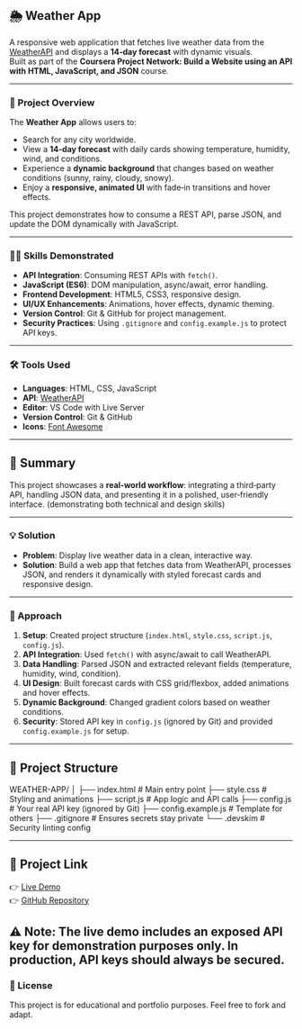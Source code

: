 ## 🌦️ Weather App

A responsive web application that fetches live weather data from the [WeatherAPI](https://www.weatherapi.com/) and displays a **14‑day forecast** with dynamic visuals.  
Built as part of the **Coursera Project Network: Build a Website using an API with HTML, JavaScript, and JSON** course.

---

### 📖 Project Overview
The **Weather App** allows users to:
- Search for any city worldwide.
- View a **14‑day forecast** with daily cards showing temperature, humidity, wind, and conditions.
- Experience a **dynamic background** that changes based on weather conditions (sunny, rainy, cloudy, snowy).
- Enjoy a **responsive, animated UI** with fade‑in transitions and hover effects.

This project demonstrates how to consume a REST API, parse JSON, and update the DOM dynamically with JavaScript.

---

### 🧑‍💻 Skills Demonstrated
- **API Integration**: Consuming REST APIs with `fetch()`.
- **JavaScript (ES6)**: DOM manipulation, async/await, error handling.
- **Frontend Development**: HTML5, CSS3, responsive design.
- **UI/UX Enhancements**: Animations, hover effects, dynamic theming.
- **Version Control**: Git & GitHub for project management.
- **Security Practices**: Using `.gitignore` and `config.example.js` to protect API keys.

---

### 🛠️ Tools Used
- **Languages**: HTML, CSS, JavaScript  
- **API**: [WeatherAPI](https://www.weatherapi.com/)  
- **Editor**: VS Code with Live Server  
- **Version Control**: Git & GitHub  
- **Icons**: [Font Awesome](https://fontawesome.com/)  

---

## 📜 Summary
This project showcases a **real‑world workflow**: integrating a third‑party API, handling JSON data, and presenting it in a polished, user‑friendly interface. (demonstrating both technical and design skills)

---

### 💡 Solution
- **Problem**: Display live weather data in a clean, interactive way.  
- **Solution**: Build a web app that fetches data from WeatherAPI, processes JSON, and renders it dynamically with styled forecast cards and responsive design.

---

### 🧭 Approach
1. **Setup**: Created project structure (`index.html`, `style.css`, `script.js`, `config.js`).  
2. **API Integration**: Used `fetch()` with async/await to call WeatherAPI.  
3. **Data Handling**: Parsed JSON and extracted relevant fields (temperature, humidity, wind, condition).  
4. **UI Design**: Built forecast cards with CSS grid/flexbox, added animations and hover effects.  
5. **Dynamic Background**: Changed gradient colors based on weather conditions.  
6. **Security**: Stored API key in `config.js` (ignored by Git) and provided `config.example.js` for setup.  

---
## 📂 Project Structure

WEATHER-APP/ │ ├── index.html          # Main entry point ├── style.css           # Styling and animations ├── script.js           # App logic and API calls ├── config.js           # Your real API key (ignored by Git) ├── config.example.js   # Template for others ├── .gitignore          # Ensures secrets stay private └── .devskim            # Security linting config




---

## 🔗 Project Link
👉 [Live Demo](https://chapamchivi.github.io/weather-app/)  
👉 [GitHub Repository](https://github.com/ChapaMchivi/weather-app)


⚠️ Note: The live demo includes an exposed API key for demonstration purposes only. In production, API keys should always be secured.
---



### 📜 License
This project is for educational and portfolio purposes. Feel free to fork and adapt.




























